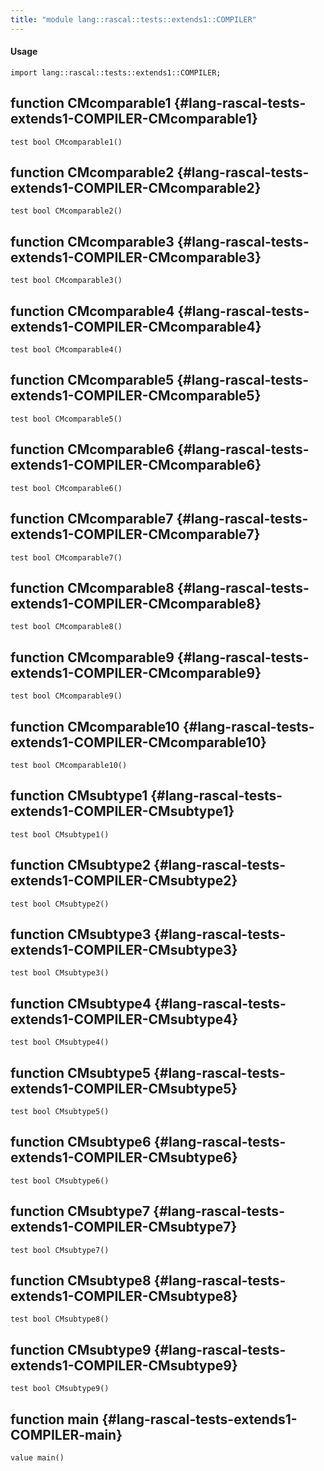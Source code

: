```yaml
---
title: "module lang::rascal::tests::extends1::COMPILER"
---
```


#### Usage

`import lang::rascal::tests::extends1::COMPILER;`


## function CMcomparable1 {#lang-rascal-tests-extends1-COMPILER-CMcomparable1}

```rascal
test bool CMcomparable1()

```

## function CMcomparable2 {#lang-rascal-tests-extends1-COMPILER-CMcomparable2}

```rascal
test bool CMcomparable2()

```

## function CMcomparable3 {#lang-rascal-tests-extends1-COMPILER-CMcomparable3}

```rascal
test bool CMcomparable3()

```

## function CMcomparable4 {#lang-rascal-tests-extends1-COMPILER-CMcomparable4}

```rascal
test bool CMcomparable4()

```

## function CMcomparable5 {#lang-rascal-tests-extends1-COMPILER-CMcomparable5}

```rascal
test bool CMcomparable5()

```

## function CMcomparable6 {#lang-rascal-tests-extends1-COMPILER-CMcomparable6}

```rascal
test bool CMcomparable6()

```

## function CMcomparable7 {#lang-rascal-tests-extends1-COMPILER-CMcomparable7}

```rascal
test bool CMcomparable7()

```

## function CMcomparable8 {#lang-rascal-tests-extends1-COMPILER-CMcomparable8}

```rascal
test bool CMcomparable8()

```

## function CMcomparable9 {#lang-rascal-tests-extends1-COMPILER-CMcomparable9}

```rascal
test bool CMcomparable9()

```

## function CMcomparable10 {#lang-rascal-tests-extends1-COMPILER-CMcomparable10}

```rascal
test bool CMcomparable10()

```

## function CMsubtype1 {#lang-rascal-tests-extends1-COMPILER-CMsubtype1}

```rascal
test bool CMsubtype1()

```

## function CMsubtype2 {#lang-rascal-tests-extends1-COMPILER-CMsubtype2}

```rascal
test bool CMsubtype2()

```

## function CMsubtype3 {#lang-rascal-tests-extends1-COMPILER-CMsubtype3}

```rascal
test bool CMsubtype3()

```

## function CMsubtype4 {#lang-rascal-tests-extends1-COMPILER-CMsubtype4}

```rascal
test bool CMsubtype4()

```

## function CMsubtype5 {#lang-rascal-tests-extends1-COMPILER-CMsubtype5}

```rascal
test bool CMsubtype5()

```

## function CMsubtype6 {#lang-rascal-tests-extends1-COMPILER-CMsubtype6}

```rascal
test bool CMsubtype6()

```

## function CMsubtype7 {#lang-rascal-tests-extends1-COMPILER-CMsubtype7}

```rascal
test bool CMsubtype7()

```

## function CMsubtype8 {#lang-rascal-tests-extends1-COMPILER-CMsubtype8}

```rascal
test bool CMsubtype8()

```

## function CMsubtype9 {#lang-rascal-tests-extends1-COMPILER-CMsubtype9}

```rascal
test bool CMsubtype9()

```

## function main {#lang-rascal-tests-extends1-COMPILER-main}

```rascal
value main()

```

